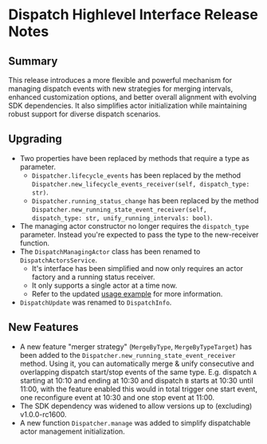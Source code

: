 # Dispatch Highlevel Interface Release Notes

## Summary

This release introduces a more flexible and powerful mechanism for managing dispatch events with new strategies for merging intervals, enhanced customization options, and better overall alignment with evolving SDK dependencies. It also simplifies actor initialization while maintaining robust support for diverse dispatch scenarios.

## Upgrading

* Two properties have been replaced by methods that require a type as parameter.
    * `Dispatcher.lifecycle_events` has been replaced by the method `Dispatcher.new_lifecycle_events_receiver(self, dispatch_type: str)`.
    * `Dispatcher.running_status_change` has been replaced by the method `Dispatcher.new_running_state_event_receiver(self, dispatch_type: str, unify_running_intervals: bool)`.
* The managing actor constructor no longer requires the `dispatch_type` parameter. Instead you're expected to pass the type to the new-receiver function.
* The `DispatchManagingActor` class has been renamed to `DispatchActorsService`.
    * It's interface has been simplified and now only requires an actor factory and a running status receiver.
    * It only supports a single actor at a time now.
    * Refer to the updated [usage example](https://frequenz-floss.github.io/frequenz-dispatch-python/latest/reference/frequenz/dispatch/#frequenz.dispatch.DispatchActorsService) for more information.
* `DispatchUpdate` was renamed to `DispatchInfo`.

## New Features

* A new feature "merger strategy" (`MergeByType`, `MergeByTypeTarget`) has been added to the `Dispatcher.new_running_state_event_receiver` method. Using it, you can automatically merge & unify consecutive and overlapping dispatch start/stop events of the same type. E.g. dispatch `A` starting at 10:10 and ending at 10:30 and dispatch `B` starts at 10:30 until 11:00, with the feature enabled this would in total trigger one start event, one reconfigure event at 10:30 and one stop event at 11:00.
* The SDK dependency was widened to allow versions up to (excluding) v1.0.0-rc1600.
* A new function `Dispatcher.manage` was added to simplify dispatchable actor management initialization.
